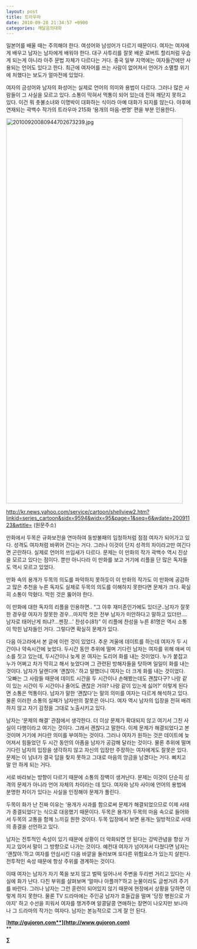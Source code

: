 ```yaml
---
layout: post
title: 트라우마
date: 2010-09-28 21:34:57 +0900
categories: 깨달음의대화
---
```

  
일본어를 배울 때는 주의해야 한다. 여성어와 남성어가 다르기 때문이다. 여자는 여자에게 배우고 남자는 남자에게 배워야 한다. 대구 사투리를 잘못 배운 로버트 할리처럼 우습게 되는게 아니라 아주 문법 자체가 다르다는 거다. 중국 일부 지역에는 여자들간에만 사용되는 언어도 있다고 한다. 최근에 여자어를 쓰는 사람이 없어져서 언어가 소멸할 위기에 처했다는 보도가 얼마전에 있었다. <P class=HStyle0>  
</P> <P class=HStyle0>여자의 금성어와 남자의 화성어는 실제로 언어의 의미와 용법이 다르다. 그러나 많은 사람들이 그 사실을 모르고 있다. 소통이 막혀서 먹통이 되어 있는데 전혀 깨닫지 못하고 있다. 이건 뭐 촛불소녀와 이명박이 대화하는 식이라 아예 대화가 되지를 않는다. 야후에 연재되는 곽백수 작가의 트라우마 215화 ‘용개의 마음-변명’ 편을 부분 인용한다. </P> <P class=HStyle0></P> <P class=HStyle0><IMG alt=20100920080944702673239.jpg src="http://gujoron.com/xe/assets/attach/images/198/898/115/20100920080944702673239.jpg" width=480 height=1045><A href="http://gujoron.com/xe/assets/attach/images/198/898/115/20100920080944702673239.jpg" target=_self></A></P> <P class=HStyle0>  
</P> <P class=HStyle0><A href="http://kr.news.yahoo.com/service/cartoon/shellview2.htm?linkid=series\_cartoon&sidx=9594&widx=95&page=1&seq=6&wdate=20091123&wtitle=" target=\_self>http://kr.news.yahoo.com/service/cartoon/shellview2.htm?linkid=series_cartoon&sidx=9594&widx=95&page=1&seq=6&wdate=20091123&wtitle=</A> (원문주소)</P> <P class=HStyle0>  
</P> <P class=HStyle0>만화에서 두목은 규화보전을 연마하여 동방불패의 임청하처럼 점점 여자가 되어가고 있다. 성격도 여자처럼 바뀌어 간다는 거다. 그러나 이것이 단지 성격의 차이라고만 여긴다면 곤란하다. 실제로 언어의 쓰임새가 다르다. 문제는 이 만화의 작가 곽백수 역시 진상을 모르고 있다는 점이다. 뿐만 아니다라 이 만화를 보고 거기에 리플을 단 많은 독자들도 역시 모르고 있었다. </P> <P class=HStyle0>  
</P> <P class=HStyle0>만화 속의 용개가 두목의 의도를 파악하지 못하듯이 이 만화의 작가도 이 만화에 공감하고 많은 추천을 누른 독자도 실제로 두목의 의도를 이해하지 못한다면 문제가 크다. 확실히 소통이 막혔다. 막힌 것은 뚫어야 한다.</P> <P class=HStyle0>  
</P> <P class=HStyle0>이 만화에 대한 독자의 리플을 인용하면.. “그 야후 재미존인가에도 있더군..남자가 잘못한 경우랑 여자가 잘못한 경우...마지막 컷은 전부 남자가 미안하다고 말하고 있더만....남자로 태어난게 죄냐?...젠장...’ 찬성수(81)” 이 리플에 찬성을 누른 81명은 역시 소통이 막힌 남자들인 거다. 그렇다면 확실히 문제가 있다. </P> <P class=HStyle0>  
</P> <P class=HStyle0>다음 아고라에서 본 글에 이런 것이 있었다. 추운 겨울에 데이트를 하는데 여자가 두 시간이나 약속시간에 늦었다. 두시간 동안 추위에 떨며 기다린 남자는 여자를 위해 애써 미소를 짓고 있는데, 두시간이나 늦게 온 여자는 도리어 화를 내는 것이었다. 누가 붙잡고 누가 어쩌고 차가 막히고 해서 늦었다며 그 관련된 방해자들을 탓하며 일일이 화를 내는 것이다. 남자가 달랜다며 ‘괜찮아.’ 하고 말했더니 여자는 더 크게 화를 내는 것이었다. ‘오빠는 그 사람들 때문에 데이트 시간을 두 시간이나 손해봤는데도 괜찮다구? 나랑 같이 있는 시간이 두 시간이나 줄어도 괜찮은 거야? 나랑 같이 있는게 싫어?’ 이렇게 된다면 소통은 먹통이다. 남자가 말한 ‘괜찮다’는 말의 의미를 여자는 다르게 해석하고 있다. 물론 이러한 소통의 실패가 남자만의 잘못은 아니다. 여자 역시 남자의 입장을 전혀 배려하지 않고 자기 감정을 그대로 노출시키고 있다.</P> <P class=HStyle0>  
</P> <P class=HStyle0>남자는 ‘문제의 해결’ 관점에서 생각한다. 더 이상 문제가 확대되지 않고 여기서 그친 사실이 다행이라고 여기는 것이다. 그래서 괜찮다고 말한다. 이제 문제가 해결되었다고 본 것이며 거기에 커다란 의미를 부여하는 것이다. 그러나 여자가 원하는 것은 데이트에 늦어져서 힘들었던 두 시간 동안의 아픔을 남자가 공감해 달라는 것이다. 물론 추위에 떨며 기다린 남자의 입장을 생각하지 않고 자신의 입장만 주장하는 여자에게도 잘못은 있다. 문제는 이 남녀가 결국 답을 찾지 못하고 그대로 마음의 앙금을 남겼다는 거다. 삐치고 말 안 하게 되는 거다.</P> <P class=HStyle0>  
</P> <P class=HStyle0>서로 바라보는 방향이 다르기 때문에 소통의 장벽이 생겨난다. 문제는 이것이 단순히 성격의 문제가 아니라 언어 자체의 차이라는 데 있다. 여자와 남자 사이에 언어의 용법에 분명한 차이가 있다는 사실을 인정해야 문제가 풀린다. </P> <P class=HStyle0>  
</P> <P class=HStyle0>두목이 화가 난 진짜 이유는 ‘용개가 사과를 함으로써 문제가 해결되었으므로 이제 사태가 종결되었다’는 식으로 대응했기 때문이다. 두목은 용개가 두목의 마음 속으로 들어와서 두목의 고통을 함께 느끼길 원한 것이다. 두목 입장에서 보면 용개는 일방적으로 사태의 종결을 선언하고 있다. </P> <P class=HStyle0>  
</P> <P class=HStyle0>남자는 전투적인 속성이 있기 때문에 상황이 더 악화되면 안 된다는 강박관념을 항상 가지고 있어서 말이 그 방향으로 나가는 것이다. 예컨대 여자가 넘어져서 다쳤다면 남자는 ‘괜찮아.’하고 여자를 안심시킨 다음 바깥을 둘러보며 또다른 위험요소가 있는지 살핀다. 전투적인 속성 때문에 항상 주위를 경계하는 것이다.  
  
   
이때 여자는 남자가 자기 쪽을 보지 않고 벌떡 일어나서 주변을 두리번 거리고 있다는 사실에 화가 난다. 다친 부위를 살펴보며 ‘얼마나 아플까?’하고 눈물이라도 글썽거려 주기를 바란다. 그러나 남자는 그런 훈련이 되어있지 않기 때문에 현장에서 상황을 당하면 이렇게 하지 못한다. 물론 TV 드라마에는 주인공 남자가 호들갑을 떨며 '당장 병원으로 가야지' 하고 수선을 피워서 여자를 챙겨주며 알콩달콩 연애하는 장면이 나오지만 보나마나 그 드라마의 작가는 여자다. 남자는 본능적으로 그게 잘 안 된다.</P> 





[**http://gujoron.com**](http://www.gujoron.com)**  
** 

**∑**
